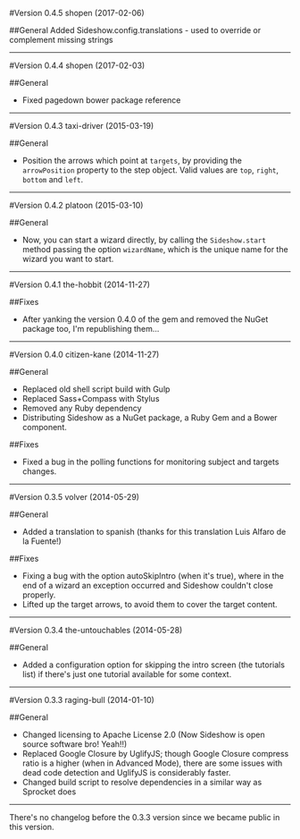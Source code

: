 #Version 0.4.5 shopen (2017-02-06)

##General
Added Sideshow.config.translations - used to override or complement missing strings

------------------------------------------------------------

#Version 0.4.4 shopen (2017-02-03)

##General
- Fixed pagedown bower package reference

------------------------------------------------------------

#Version 0.4.3 taxi-driver (2015-03-19)

##General
- Position the arrows which point at `targets`, by providing the `arrowPosition` property to the step object. Valid values are `top`, `right`, `bottom` and `left`.

------------------------------------------------------------

#Version 0.4.2 platoon (2015-03-10)

##General
- Now, you can start a wizard directly, by calling the `Sideshow.start` method passing the option `wizardName`, which is the unique name for the wizard you want to start.

------------------------------------------------------------

#Version 0.4.1 the-hobbit (2014-11-27)

##Fixes
- After yanking the version 0.4.0 of the gem and removed the NuGet package too, I'm republishing them...

------------------------------------------------------------

#Version 0.4.0 citizen-kane (2014-11-27)

##General
- Replaced old shell script build with Gulp
- Replaced Sass+Compass with Stylus
- Removed any Ruby dependency
- Distributing Sideshow as a NuGet package, a Ruby Gem and a Bower component.

##Fixes
- Fixed a bug in the polling functions for monitoring subject and targets changes. 

------------------------------------------------------------

#Version 0.3.5 volver (2014-05-29)

##General
- Added a translation to spanish (thanks for this translation Luis Alfaro de la Fuente!)

##Fixes
- Fixing a bug with the option autoSkipIntro (when it's true), where in the end of a wizard an exception occurred and Sideshow couldn't close properly.
- Lifted up the target arrows, to avoid them to cover the target content.

------------------------------------------------------------

#Version 0.3.4 the-untouchables (2014-05-28)

##General
- Added a configuration option for skipping the intro screen (the tutorials list) if there's just one tutorial available for some context.

------------------------------------------------------------

#Version 0.3.3 raging-bull (2014-01-10)

##General
- Changed licensing to Apache License 2.0 (Now Sideshow is open source software bro! Yeah!!)
- Replaced Google Closure by UglifyJS; though Google Closure compress ratio is a higher (when in Advanced Mode), there are some issues with dead code detection and UglifyJS is considerably faster.
- Changed build script to resolve dependencies in a similar way as Sprocket does

------------------------------------------------------------
There's no changelog before the 0.3.3 version since we became public in this version.
